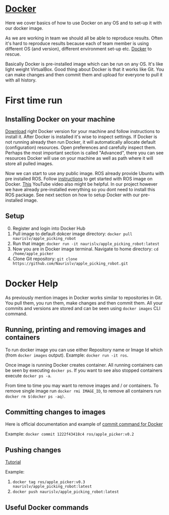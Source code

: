 # [Docker](https://www.docker.com/)

Here we cover basics of how to use Docker on any OS and to set-up it with our docker image.

As we are working in team we should all be able to reproduce results. Often it's hard to reproduce results because each of team member is using different OS (and version), different environment set-up etc. [Docker](https://www.docker.com/) to rescue.

Basically Docker is pre-installed image which can be run on any OS. It's like light weight VirtualBox. Good thing about Docker is that it works like Git. You can make changes and then commit them and upload for everyone to pull it with all history.

# First time run

## Installing Docker on your machine

[Download](https://docs.docker.com/engine/installation/) right Docker version for your machine and follow instructions to install it. After Docker is installed it's wise to inspect settings. If Docker is not running already then run Docker, it will automatically allocate default (configuration) resources. Open preferences and carefully inspect them. Perhaps the most important section is called "Advanced", there you can see resources Docker will use on your machine as well as path where it will store all pulled images.

Now we can start to use any public image. ROS already provide Ubuntu with pre installed ROS. Follow [instructions](http://wiki.ros.org/docker/Tutorials/Docker) to get started with ROS image on Docker. [This](https://www.youtube.com/watch?v=9xqekKwzmV8) YouTube video also might be helpful. In our project however we have already pre-installed everything so you dont need to install this ROS package. See next section on how to setup Docker with our pre-installed image.

## Setup

0. Register and login into Docker Hub
1. Pull image to default dokcer image directory: `docker pull naurislv/apple_picking_robot`
2. Run that image: `docker run -it naurislv/apple_picking_robot:latest`
3. Now you are in Docker image terminal. Navigate to home directory: `cd /home/apple_picker`
4. Clone Git repository: `git clone https://github.com/Naurislv/apple_picking_robot.git`

# Docker Help

As previously mention images in Docker works similar to repositories in Git. You pull them, you run them, make changes and then commit them. All your commits and versions are stored and can be seen using `docker images` CLI command.

## Running, printing and removing images and containers

To run docker image you can use either Repository name or Image Id which (from `docker images` output). Example: `docker run -it ros`.

Once image is running Docker creates container. All running containers can be seen by executing `docker ps`. If you want to see also stopped containers execute `docker ps -a`.

From time to time you may want to remove images and / or containers. To remove single image run `docker rmi IMAGE_ID`, to remove all containers run `docker rm $(docker ps -aq)`.

## Committing changes to images

Here is official documentation and example of [commit command for Docker](https://docs.docker.com/engine/reference/commandline/commit/)

Example: `docker commit 1222f43418c4 ros/apple_picker:v0.2`

## Pushing changes

[Tutorial](https://docs.docker.com/docker-cloud/builds/push-images/)

Example:

1. `docker tag ros/apple_picker:v0.3 naurislv/apple_picking_robot:latest`
2. `docker push naurislv/apple_picking_robot:latest`

## Useful Docker commands
